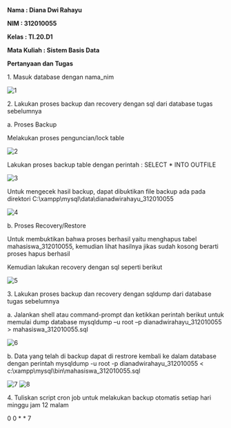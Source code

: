 <b> Nama : Diana Dwi Rahayu
<p> NIM : 312010055
<p> Kelas : TI.20.D1
<p> Mata Kuliah : Sistem Basis Data
<p> Pertanyaan dan Tugas </b>
<p> 1. Masuk database dengan nama_nim

![1](https://user-images.githubusercontent.com/101866805/171573840-7f54ba26-7122-46f7-88f1-f4ba322d2c63.png)
<p> 2. Lakukan proses backup dan recovery dengan sql dari database tugas sebelumnya
<p> a. Proses Backup
<p> Melakukan proses penguncian/lock table

![2](https://user-images.githubusercontent.com/101866805/171570476-6319a8ee-1595-41e3-a963-82beca37b61f.png)
<p> Lakukan proses backup table dengan perintah : SELECT * INTO OUTFILE

![3](https://user-images.githubusercontent.com/101866805/171570669-6c2f3a7e-0206-431b-8c4f-f5d275365071.png)
<p> Untuk mengecek hasil backup, dapat dibuktikan file backup ada pada direktori C:\xampp\mysql\data\dianadwirahayu_312010055

![4](https://user-images.githubusercontent.com/101866805/171570930-f2182278-6c33-4b65-b99d-cca4d22bac25.png)
<p> b. Proses Recovery/Restore
<p> Untuk membuktikan bahwa proses berhasil yaitu menghapus tabel mahasiswa_312010055, kemudian lihat hasilnya jikas sudah kosong berarti proses hapus berhasil
<p> Kemudian lakukan recovery dengan sql seperti berikut

![5](https://user-images.githubusercontent.com/101866805/171571251-e3bcbb35-4cd3-4c65-b979-1e7d46236dc4.png)
<p> 3. Lakukan proses backup dan recovery dengan sqldump dari database tugas sebelumnya
<p> a. Jalankan shell atau command-prompt dan ketikkan perintah berikut untuk memulai dump database mysqldump –u root –p dianadwirahayu_312010055 > mahasiswa_312010055.sql

![6](https://user-images.githubusercontent.com/101866805/171572807-a7e23867-624a-4400-b44a-89f29d6880cf.png)
<p> b. Data yang telah di backup dapat di restrore kembali ke dalam database dengan perintah mysqldump -u root -p dianadwirahayu_312010055 < c:\xampp\mysql\bin\mahasiswa_312010055.sql

![7](https://user-images.githubusercontent.com/101866805/171573149-5ef9e5db-93ae-42b8-afa4-61fb1be25756.png)
![8](https://user-images.githubusercontent.com/101866805/171573183-d1f54f09-9cf8-44c8-bdb4-1061b5638516.png)
<p> 4. Tuliskan script cron job untuk melakukan backup otomatis setiap hari minggu jam 12 malam
<p> 0 0 * * 7
